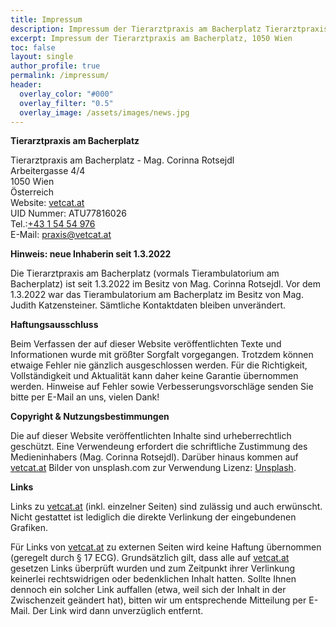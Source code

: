 ```yaml
---
title: Impressum
description: Impressum der Tierarztpraxis am Bacherplatz Tierarztpraxis 1050 Wien
excerpt: Impressum der Tierarztpraxis am Bacherplatz, 1050 Wien
toc: false
layout: single
author_profile: true
permalink: /impressum/
header:
  overlay_color: "#000"
  overlay_filter: "0.5"
  overlay_image: /assets/images/news.jpg
---
```



**Tierarztpraxis am Bacherplatz**

Tierarztpraxis am Bacherplatz - Mag. Corinna Rotsejdl<br />
Arbeitergasse 4/4<br />
1050 Wien<br />
Österreich<br />
Website: [vetcat.at](https://vetcat.at)<br />
UID Nummer: ATU77816026<br />
Tel.:<a href="tel: +43 1 54 54 976">+43 1 54 54 976</a><br />
E-Mail: [praxis@vetcat.at](mailto:praxis@vetcat.at)

**Hinweis: neue Inhaberin seit 1.3.2022**

Die Tierarztpraxis am Bacherplatz (vormals Tierambulatorium am Bacherplatz) ist seit 1.3.2022 im Besitz von Mag. Corinna Rotsejdl. Vor dem 1.3.2022 war das Tierambulatorium am Bacherplatz im Besitz von Mag. Judith Katzensteiner. Sämtliche Kontaktdaten bleiben unverändert.

**Haftungsausschluss**

Beim Verfassen der auf dieser Website veröffentlichten Texte und Informationen wurde mit größter Sorgfalt vorgegangen. Trotzdem können etwaige Fehler nie gänzlich ausgeschlossen werden. Für die Richtigkeit, Vollständigkeit und Aktualität kann daher keine Garantie übernommen werden. Hinweise auf Fehler sowie Verbesserungsvorschläge senden Sie bitte per E-Mail an uns, vielen Dank!

**Copyright & Nutzungsbestimmungen**

Die auf dieser Website veröffentlichten Inhalte sind urheberrechtlich geschützt. Eine Verwendeung erfordert die schriftliche Zustimmung des Medieninhabers (Mag. Corinna Rotsejdl).
Darüber hinaus kommen auf [vetcat.at](https://vetcat.at) Bilder von unsplash.com zur Verwendung Lizenz: [Unsplash](https://unsplash.com/license).

**Links** 

Links zu [vetcat.at](https://vetcat.at) (inkl. einzelner Seiten) sind  zulässig und auch erwünscht. Nicht gestattet ist lediglich die direkte Verlinkung der eingebundenen Grafiken.

Für Links von [vetcat.at](https://vetcat.at) zu externen Seiten wird keine Haftung übernommen (geregelt durch § 17 ECG). Grundsätzlich gilt, dass alle auf [vetcat.at](https://vetcat.at) gesetzen Links überprüft wurden und zum Zeitpunkt ihrer Verlinkung keinerlei rechtswidrigen oder bedenklichen Inhalt hatten. Sollte Ihnen dennoch ein solcher Link auffallen (etwa, weil sich der Inhalt in der Zwischenzeit geändert hat), bitten wir um entsprechende Mitteilung per E-Mail. Der Link wird dann unverzüglich entfernt.
